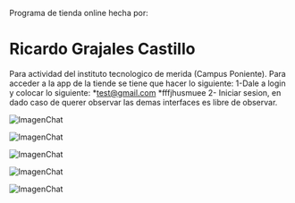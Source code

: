 Programa de tienda online hecha por:
# Ricardo Grajales Castillo
Para actividad del instituto tecnologico de merida (Campus Poniente).
Para acceder a la app de la tiende se tiene que hacer lo siguiente:
1-Dale a login y colocar lo siguiente:
  *test@gmail.com
  *fffjhusmuee
2- Iniciar sesion, en dado caso de querer observar las demas interfaces es libre de observar.

![ImagenChat](https://github.com/Yeak8/TiendaOnline/blob/main/assets/images/Screen%20(1).png?raw=true)

![ImagenChat](https://github.com/Yeak8/TiendaOnline/blob/main/assets/images/Screen%20(2).png?raw=true)

![ImagenChat](https://github.com/Yeak8/TiendaOnline/blob/main/assets/images/Screen%20(3).png?raw=true)

![ImagenChat](https://github.com/Yeak8/TiendaOnline/blob/main/assets/images/Screen%20(4).png?raw=true)

![ImagenChat](https://github.com/Yeak8/TiendaOnline/blob/main/assets/images/Screen%20(5).png?raw=true)
